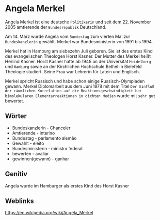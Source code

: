 # Angela Merkel

Angela Merkel ist eine deutsche `Politikerin` und seit dem 22. November 2005 amtierende der `Bundesrepublik` Deutschland.

Am 14. März wurde Angela vom `Bundestag` zum vierten Mal zur `Bundeskanzlerin` gewählt. Merkel war Bundesministerin von 1991 bis 1994.

Merkel hat in Hamburg am siebezehn Juli geboren. Sie ist des erstes Kind des evangelischen Theologen Horst Kasner. Der Mutter des Merkel heißt Herlind Kasner. Horst Kasner hatte ab 1948 an der Universität `Heidelberg` und `Hamburg` sowie an der Kirchlichen Hochschule Bethel in Bielefeld Theologie studiert. Seine Frau war Lehrerin für Latein und Englisch.

Merkel spricht Russisch und habe schon einige Russisch-Olympiaden gewann. Merkel Diplomarbeit aus dem Juni 1978 mit dem Titel `Der Einfluß der räumlichen Korrelation auf die Reaktionsgeschwindigkeit bei bimolekularen Elementarreaktionen in dichten Medien` wurde mit `sehr gut` bewertet.

## Wörter

- Bundeskanzlerin - Chanceler
- Amtierende - interino
- Bundestag - parlamento alemão
- Gewählt - eleito
- Bundesministerin - ministro federal
- bewerten - avaliar
- gewinnen(gewann) - ganhar


## Genitiv
Angela wurde im Hamburger als erstes Kind des Horst Kasner

## Weblinks
https://en.wikipedia.org/wiki/Angela_Merkel
